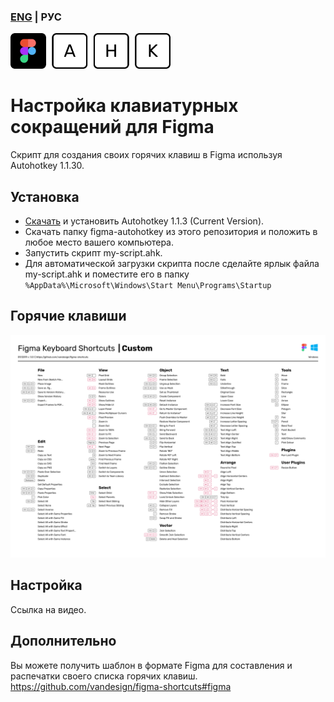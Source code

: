 ### [ENG](./README-ENG.md) | РУС
<img width="256" alt="Figma AHK" src="./figma-autohotkey.png">

# Настройка клавиатурных сокращений для Figma
Скрипт для создания своих горячих клавиш в Figma используя Autohotkey 1.1.30.

## Установка
- [Скачать](https://www.autohotkey.com/) и установить Autohotkey 1.1.3 (Current Version).
- Скачать папку figma-autohotkey из этого репозитория и положить в любое место вашего компьютера.
- Запустить скрипт my-script.ahk.
- Для автоматической загрузки скрипта после сделайте ярлык файла my-script.ahk и поместите его в папку `%AppData%\Microsoft\Windows\Start Menu\Programs\Startup`

## Горячие клавиши
<img width="933" alt="Shortcuts" src="./figma-autohotkey/figma/figma-shortcuts-windows-custom.png">

## Настройка
Ссылка на видео.

## Дополнительно
Вы можете получить шаблон в формате Figma для составления и распечатки своего списка горячих клавиш.
https://github.com/vandesign/figma-shortcuts#figma
